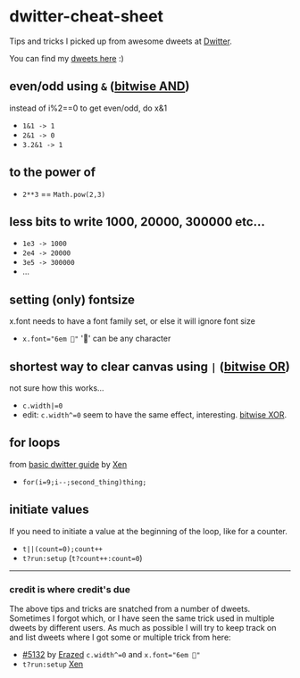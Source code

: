 # dwitter-cheat-sheet
Tips and tricks I picked up from awesome dweets at [Dwitter](https://dwitter.net).

You can find my [dweets here](https://www.dwitter.net/u/rippedspine) :)


## even/odd using `&` ([bitwise AND](https://developer.mozilla.org/en-US/docs/Web/JavaScript/Reference/Operators/Bitwise_Operators#Bitwise_AND))
instead of i%2==0 to get even/odd, do x&1

- `1&1 -> 1`
- `2&1 -> 0`
- `3.2&1 -> 1`


## to the power of

- `2**3` == `Math.pow(2,3)`


## less bits to write 1000, 20000, 300000 etc...

- `1e3 -> 1000`
- `2e4 -> 20000`
- `3e5 -> 300000`
- ...


## setting (only) fontsize
x.font needs to have a font family set, or else it will ignore font size

- `x.font="6em 🤷"` '🤷' can be any character

## shortest way to clear canvas using `|` ([bitwise OR](https://developer.mozilla.org/en-US/docs/Web/JavaScript/Reference/Operators/Bitwise_Operators#Bitwise_OR))
not sure how this works...

- `c.width|=0`
- edit: `c.width^=0` seem to have the same effect, interesting. [bitwise XOR](https://developer.mozilla.org/en-US/docs/Web/JavaScript/Reference/Operators/Bitwise_Operators#Bitwise_XOR).

## for loops
from [basic dwitter guide](https://www.reddit.com/r/dwitter/comments/7mgcd1/basic_dwitter_guide/) by [Xen](https://www.dwitter.net/u/Xen/top)

- `for(i=9;i--;second_thing)thing;`


## initiate values
If you need to initiate a value at the beginning of the loop, like for a counter.

- `t||(count=0);count++`
- `t?run:setup` (`t?count++:count=0`)


---
### credit is where credit's due
The above tips and tricks are snatched from a number of dweets. Sometimes I forgot which, or I have seen the same trick used in multiple dweets by different users. As much as possible I will try to keep track on and list dweets where I got some or multiple trick from here:

-  [#5132](https://www.dwitter.net/d/5132) by [Erazed](https://www.dwitter.net/u/Erazed) `c.width^=0` and `x.font="6em 🤷"`
- `t?run:setup` [Xen](https://www.dwitter.net/u/Xen/top)
